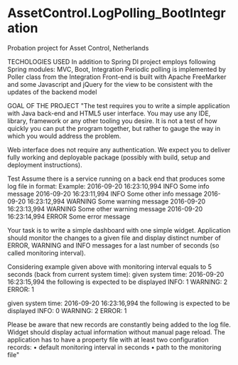 # AssetControl.LogPolling_BootIntegration

Probation project for Asset Control, Netherlands

TECHOLOGIES USED
In addition to Spring DI project employs following Spring modules: MVC, Boot, Integration
Periodic polling is implemented by Poller class from the Integration
Front-end is built with Apache FreeMarker and some Javascript and jQuery for the view to be consistent with the updates of the backend model

GOAL OF THE PROJECT
"The test requires you to write a simple application with Java back-end and HTML5 user
interface. You may use any IDE, library, framework or any other tooling you desire.
It is not a test of how quickly you can put the program together, but rather to gauge the
way in which you would address the problem.

Web interface does not require any authentication.
We expect you to deliver fully working and deployable package (possibly with build, setup
and deployment instructions).

Test
Assume there is a service running on a back end that produces some log file in format:
<datetime> <severity> <some message>
Example:
2016-09-20 16:23:10,994 INFO Some info message
2016-09-20 16:23:11,994 INFO Some other info message
2016-09-20 16:23:12,994 WARNING Some warning message
2016-09-20 16:23:13,994 WARNING Some other warning message
2016-09-20 16:23:14,994 ERROR Some error message

Your task is to write a simple dashboard with one simple widget. Application should
monitor the changes to a given file and display distinct number of ERROR, WARNING and
INFO messages for a last number of seconds (so called monitoring interval).

Considering example given above with monitoring interval equals to 5 seconds (back from
current system time):
given system time: 2016-09-20 16:23:15,994
the following is expected to be displayed
INFO: 1
WARNING: 2
ERROR: 1

given system time: 2016-09-20 16:23:16,994
the following is expected to be displayed
INFO: 0
WARNING: 2
ERROR: 1

Please be aware that new records are constantly being added to the log file. Widget should
display actual information without manual page reload.
The application has to have a property file with at least two configuration records:
• default monitoring interval in seconds
• path to the monitoring file"
